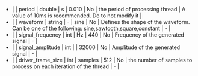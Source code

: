 * |  | period            | double  | s              |  0.010                   | No                          | the period of processing thread                                   | A value of 10ms is recommended. Do to not modify it |
* |  | waveform          | string  | -              | sine                     | No                          | Defines the shape of the waveform. Can be one of the following: sine,sawtooth,square,constant | - |
* |  | signal_frequency  | int     | Hz             | 440                      | No                          | Frequency of the generated signal | - |
* |  | signal_amplitude  | int     |                | 32000                    | No                          | Amplitude of the generated signal | - |
* |  | driver_frame_size | int     | samples        |  512                     | No                          | the number of samples to process on each iteration of the thread  | - |
